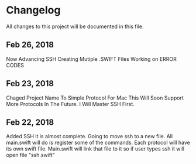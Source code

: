 # Changelog
All changes to this project will be documented in this file.

## Feb 26, 2018
Now Advancing SSH
Creating Mutiple .SWIFT Files
Working on ERROR CODES

## Feb 23, 2018
Chaged Project Name To Simple Protocol For Mac
This Will Soon Support More Protocols In The Future.
I Will Master SSH First.

## Feb 22, 2018
Added SSH it is almost complete. Going to move ssh to a new file. 
All main.swift will do is register some of the commands.
Each protocol will have its own swift file.
Main.swift will link that file to it so if user types ssh it will open file "ssh.swift"
